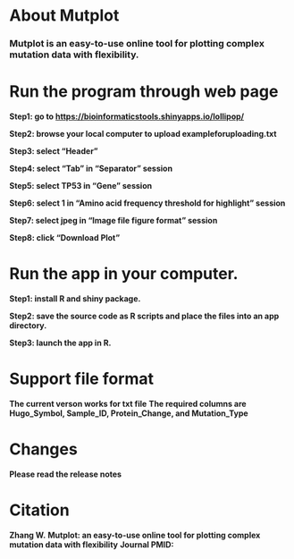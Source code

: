 # About Mutplot
### Mutplot is an easy-to-use online tool for plotting complex mutation data with flexibility.

# Run the program through web page

**Step1: go to https://bioinformaticstools.shinyapps.io/lollipop/**

**Step2: browse your local computer to upload exampleforuploading.txt**

**Step3: select “Header”**

**Step4: select “Tab” in “Separator” session**

**Step5: select TP53 in “Gene” session**

**Step6: select 1 in “Amino acid frequency threshold for highlight” session**

**Step7: select jpeg in “Image file figure format” session**

**Step8: click “Download Plot”**

# Run the app in your computer.

**Step1: install R and shiny package.**

**Step2: save the source code as R scripts and place the files into an app directory.**

**Step3: launch the app in R.**

# Support file format

**The current verson works for txt file**
**The required columns are Hugo_Symbol, Sample_ID, Protein_Change, and Mutation_Type**

# Changes

**Please read the release notes**

# Citation

**Zhang W.**
**Mutplot: an easy-to-use online tool for plotting complex mutation data with flexibility**
**Journal PMID:**
